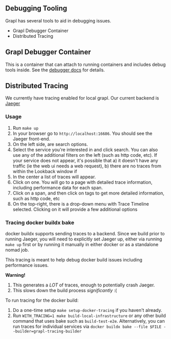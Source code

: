 ## Debugging Tooling

Grapl has several tools to aid in debugging issues.

- Grapl Debugger Container
- Distributed Tracing

## Grapl Debugger Container

This is a container that can attach to running containers and includes debug
tools inside. See the
[debugger docs](https://github.com/grapl-security/grapl/blob/main/debugger/README.md)
for details.

## Distributed Tracing

We currently have tracing enabled for local grapl. Our current backend is
[Jaeger](https://www.jaegertracing.io/)

### Usage

1. Run `make up`
2. In your browser go to `http://localhost:16686`. You should see the Jaeger
   front-end.
3. On the left side, are search options.
4. Select the service you're interested in and click search. You can also use
   any of the additional filters on the left (such as http code, etc). If your
   service does not appear, it's possible that a) it doesn't have any traffic
   (ie the web ui needs a web request), b) there are no traces from within the
   Lookback window if
5. In the center a list of traces will appear.
6. Click on one. You will go to a page with detailed trace information,
   including performance data for each span.
7. Click on a span, and then click on tags to get more detailed information,
   such as http code, etc
8. On the top-right, there is a drop-down menu with Trace Timeline selected.
   Clicking on it will provide a few additional options

### Tracing docker buildx bake

docker buildx supports sending traces to a backend. Since we build prior to
running Jaeger, you will need to explicitly set Jaeger up, either via running
`make up` first or by running it manually in either docker or as a standalone
nomad job.

This tracing is meant to help debug docker build issues including performance
issues.

**Warning!**

1. This generates a _LOT_ of traces, enough to potentially crash Jaeger.
2. This slows down the build process _significantly_ :(

To run tracing for the docker build:

1. Do a one-time setup `make setup-docker-tracing` if you haven't already.
2. Run `WITH_TRACING=1 make build-local-infrastructure` or any other build
   command that uses bake such as `build-test-e2e`. Alternatively, you can run
   traces for individual services via
   `docker buildx bake --file $FILE --builder=grapl-tracing-builder`
